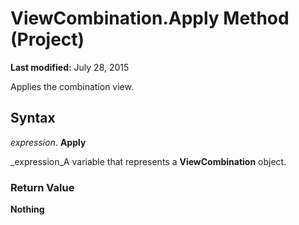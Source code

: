 
# ViewCombination.Apply Method (Project)

 **Last modified:** July 28, 2015

Applies the combination view.

## Syntax

 _expression_. **Apply**

 _expression_A variable that represents a  **ViewCombination** object.


### Return Value

 **Nothing**

